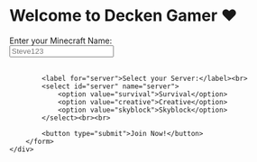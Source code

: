 <!DOCTYPE html>
<html lang="en">
<head>
    <meta charset="UTF-8">
    <meta name="viewport" content="width=device-width, initial-scale=1.0">
    <title>Hello Love - Minecraft Panel</title>
    <link rel="stylesheet" href="gp.css">
</head>
<body>
    <div class="container">
        <h1>Welcome to Decken Gamer ❤️</h1>
        <form>
            <label for="username">Enter your Minecraft Name:</label><br>
            <input type="text" id="username" name="username" placeholder="Steve123"><br><br>
            
            <label for="server">Select your Server:</label><br>
            <select id="server" name="server">
                <option value="survival">Survival</option>
                <option value="creative">Creative</option>
                <option value="skyblock">Skyblock</option>
            </select><br><br>
            
            <button type="submit">Join Now!</button>
        </form>
    </div>
</body>
</html>


